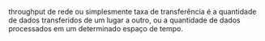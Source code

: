 throughput de rede ou simplesmente taxa de transferência é a quantidade de dados transferidos de um lugar a outro, ou a quantidade de dados processados em um determinado espaço de tempo.